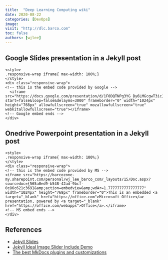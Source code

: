 ```yaml
---
title:  "Deep Learning Computing wiki"
date: 2020-08-22
categories: [DevOps]
image: 
visit: "http://dlc.barco.com"
toc: false
authors: [wjlee]
---
```



## Google Slides presentation in a Jekyll post 

```{r echo=FALSE, eval=FALSE}
<style>
.responsive-wrap iframe{ max-width: 100%;}
</style>
<div class="responsive-wrap">
<!-- this is the embed code provided by Google -->
  <iframe src="https://docs.google.com/presentation/d/1F0DQTNPg3YG_By6LMGcgwT3icJ3eMhCiupAZm76CIfE/embed?start=false&loop=false&delayms=3000" frameborder="0" width="1024px" height="768px" allowfullscreen="true" mozallowfullscreen="true" webkitallowfullscreen="true"></iframe>
<!-- Google embed ends -->
</div>
```

## Onedrive Powerpoint presentation in a Jekyll post 
```{r echo=FALSE, eval=FALSE}
<style>
.responsive-wrap iframe{ max-width: 100%;}
</style>
<div class="responsive-wrap">
<!-- this is the embed code provided by MS -->
<iframe src="https://barcozone-my.sharepoint.com/personal/wj_lee_barco_com/_layouts/15/Doc.aspx?sourcedoc={565a0ed9-b548-42ad-9bcf-0c86c621c369}&amp;action=embedview&amp;wdAr=1.7777777777777777" width="1024px" height="768px" frameborder="0">This is an embedded <a target="_blank" href="https://office.com">Microsoft Office</a> presentation, powered by <a target="_blank" href="https://office.com/webapps">Office</a>.</iframe>
<!-- MS embed ends -->
</div>

```

## References
* [Jekyll Slides](https://bleonard.com/jekyll-slides-308f736f719a)
* [Jekyll Ideal Image Slider Include Demo](https://jekylltools.github.io/jekyll-ideal-image-slider-include/examples/)
* [The best MkDocs plugins and customizations](https://chrieke.medium.com/the-best-mkdocs-plugins-and-customizations-fc820eb19759)
